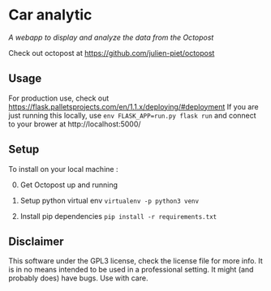 # Car analytic
*A webapp to display and analyze the data from the Octopost*

Check out octopost at https://github.com/julien-piet/octopost

## Usage

For production use, check out https://flask.palletsprojects.com/en/1.1.x/deploying/#deployment
If you are just running this locally, use
`env FLASK_APP=run.py flask run` and connect to your brower at http://localhost:5000/

## Setup

To install on your local machine :

0. Get Octopost up and running

1. Setup python virtual env
`virtualenv -p python3 venv`

2. Install pip dependencies 
`pip install -r requirements.txt`


## Disclaimer

This software under the GPL3 license, check the license file for more info. It is in no means intended to be used in a professional setting. It might (and probably does) have bugs. Use with care. 
